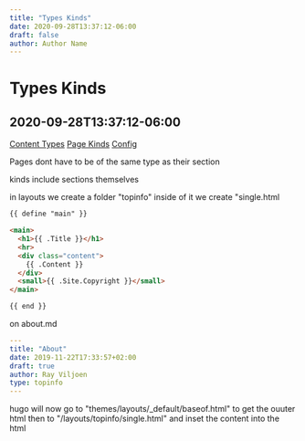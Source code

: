 ```yaml
---
title: "Types Kinds"
date: 2020-09-28T13:37:12-06:00
draft: false
author: Author Name
---
```


# Types Kinds

## 2020-09-28T13:37:12-06:00

[Content Types](https://gohugo.io/content-management/types/)
[Page Kinds](https://gohugo.io/templates/section-templates/#page-kinds)
[Config](https://gohugo.io/getting-started/configuration/)

Pages dont have to be of the same type as their section

kinds include sections themselves

in layouts we create a folder "topinfo"
inside of it we create "single.html

```html
{{ define "main" }}

<main>
  <h1>{{ .Title }}</h1>
  <hr>
  <div class="content">
    {{ .Content }}
  </div>
  <small>{{ .Site.Copyright }}</small>
</main>

{{ end }}
```
on about.md

```yml
---
title: "About"
date: 2019-11-22T17:33:57+02:00
draft: true
author: Ray Viljoen
type: topinfo
---
```

hugo will now go to "themes/layouts/_default/baseof.html" to get the ouuter html then to "/layouts/topinfo/single.html"
and inset the content into the html






